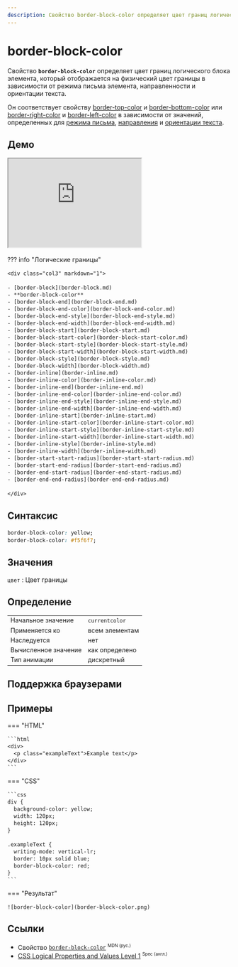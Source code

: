 ```yaml
---
description: Свойство border-block-color определяет цвет границ логического блока элемента, который отображается на физический цвет границы в зависимости от режима письма элемента, направленности и ориентации текста
---
```


# border-block-color

Свойство **`border-block-color`** определяет цвет границ логического блока элемента, который отображается на физический цвет границы в зависимости от режима письма элемента, направленности и ориентации текста.

Он соответствует свойству [border-top-color](border-top-color.md) и [border-bottom-color](border-bottom-color.md) или [border-right-color](border-right-color.md) и [border-left-color](border-left-color.md) в зависимости от значений, определенных для [режима письма](writing-mode.md), [направления](direction.md) и [ориентации текста](text-orientation.md).

## Демо

<iframe class="interactive is-default-height" height="200" src="https://interactive-examples.mdn.mozilla.net/pages/css/border-block-color.html" title="MDN Web Docs Interactive Example" loading="lazy" data-readystate="complete"></iframe>

??? info "Логические границы"

    <div class="col3" markdown="1">

    - [border-block](border-block.md)
    - **border-block-color**
    - [border-block-end](border-block-end.md)
    - [border-block-end-color](border-block-end-color.md)
    - [border-block-end-style](border-block-end-style.md)
    - [border-block-end-width](border-block-end-width.md)
    - [border-block-start](border-block-start.md)
    - [border-block-start-color](border-block-start-color.md)
    - [border-block-start-style](border-block-start-style.md)
    - [border-block-start-width](border-block-start-width.md)
    - [border-block-style](border-block-style.md)
    - [border-block-width](border-block-width.md)
    - [border-inline](border-inline.md)
    - [border-inline-color](border-inline-color.md)
    - [border-inline-end](border-inline-end.md)
    - [border-inline-end-color](border-inline-end-color.md)
    - [border-inline-end-style](border-inline-end-style.md)
    - [border-inline-end-width](border-inline-end-width.md)
    - [border-inline-start](border-inline-start.md)
    - [border-inline-start-color](border-inline-start-color.md)
    - [border-inline-start-style](border-inline-start-style.md)
    - [border-inline-start-width](border-inline-start-width.md)
    - [border-inline-style](border-inline-style.md)
    - [border-inline-width](border-inline-width.md)
    - [border-start-start-radius](border-start-start-radius.md)
    - [border-start-end-radius](border-start-end-radius.md)
    - [border-end-start-radius](border-end-start-radius.md)
    - [border-end-end-radius](border-end-end-radius.md)

    </div>

## Синтаксис

```css
border-block-color: yellow;
border-block-color: #f5f6f7;
```

## Значения

`цвет`
: Цвет границы

## Определение

|                      |                |
| -------------------- | -------------- |
| Начальное значение   | `currentcolor` |
| Применяется ко       | всем элементам |
| Наследуется          | нет            |
| Вычисленное значение | как определено |
| Тип анимации         | дискретный     |

## Поддержка браузерами

<p class="ciu_embed" data-feature="mdn-css__properties__border-block-color" data-periods="future_1,current,past_1,past_2" data-accessible-colours="false"></p>

## Примеры

=== "HTML"

    ```html
    <div>
      <p class="exampleText">Example text</p>
    </div>
    ```

=== "CSS"

    ```css
    div {
      background-color: yellow;
      width: 120px;
      height: 120px;
    }

    .exampleText {
      writing-mode: vertical-lr;
      border: 10px solid blue;
      border-block-color: red;
    }
    ```

=== "Результат"

    ![border-block-color](border-block-color.png)

## Ссылки

- Свойство [`border-block-color`](https://developer.mozilla.org/ru/docs/Web/CSS/border-block-color) <sup><small>MDN (рус.)</small></sup>
- [CSS Logical Properties and Values Level 1](https://drafts.csswg.org/css-logical/#propdef-border-block-color) <sup><small>Spec (англ.)</small></sup>
